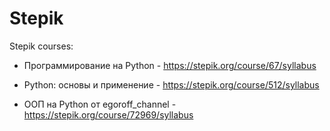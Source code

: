 # Stepik
Stepik courses:

* Программирование на Python - https://stepik.org/course/67/syllabus

* Python: основы и применение - https://stepik.org/course/512/syllabus

* ООП на Python от egoroff_channel - https://stepik.org/course/72969/syllabus
